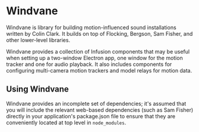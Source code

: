 Windvane
========

Windvane is library for building motion-influenced sound installations written by Colin Clark.
It builds on top of Flocking, Bergson, Sam Fisher, and other lower-level libraries.

Windvane provides a collection of Infusion components that may be useful when setting up a two-window Electron app, one window for the motion tracker and one for audio playback. It also includes components for configuring multi-camera motion trackers and model relays for motion data.

Using Windvane
--------------

Windvane provides an incomplete set of dependencies; it's assumed that you will include the relevant web-based dependencies (such as Sam Fisher) directly in your application's package.json file to ensure that they are conveniently located at top level in <code>node_modules</code>.
